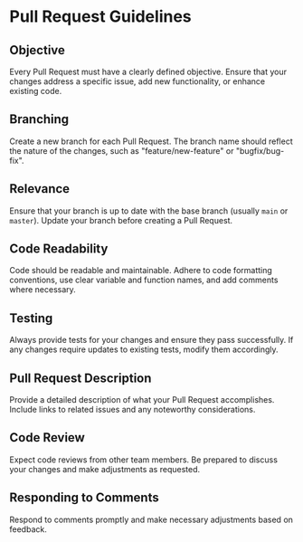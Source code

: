 # Pull Request Guidelines

## Objective
Every Pull Request must have a clearly defined objective. Ensure that your changes address a specific issue, add new functionality, or enhance existing code.

## Branching
Create a new branch for each Pull Request. The branch name should reflect the nature of the changes, such as "feature/new-feature" or "bugfix/bug-fix".

## Relevance
Ensure that your branch is up to date with the base branch (usually `main` or `master`). Update your branch before creating a Pull Request.

## Code Readability
Code should be readable and maintainable. Adhere to code formatting conventions, use clear variable and function names, and add comments where necessary.

## Testing
Always provide tests for your changes and ensure they pass successfully. If any changes require updates to existing tests, modify them accordingly.

## Pull Request Description
Provide a detailed description of what your Pull Request accomplishes. Include links to related issues and any noteworthy considerations.

## Code Review
Expect code reviews from other team members. Be prepared to discuss your changes and make adjustments as requested.

## Responding to Comments
Respond to comments promptly and make necessary adjustments based on feedback.

